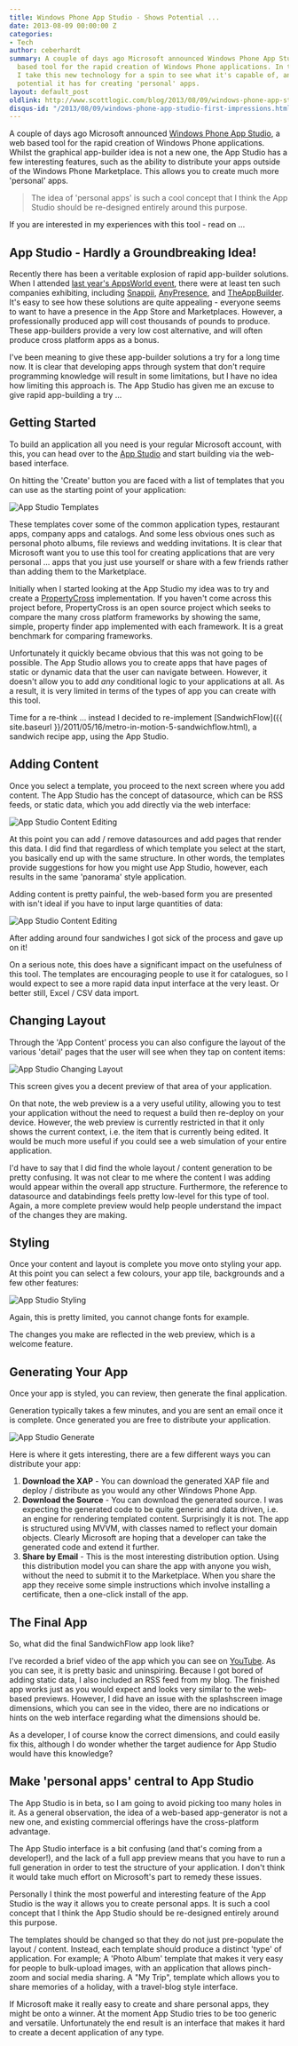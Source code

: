 ```yaml
---
title: Windows Phone App Studio - Shows Potential ...
date: 2013-08-09 00:00:00 Z
categories:
- Tech
author: ceberhardt
summary: A couple of days ago Microsoft announced Windows Phone App Studio, a web
  based tool for the rapid creation of Windows Phone applications. In this blog post
  I take this new technology for a spin to see what it's capable of, and the interesting
  potential it has for creating 'personal' apps.
layout: default_post
oldlink: http://www.scottlogic.com/blog/2013/08/09/windows-phone-app-studio-first-impressions.html
disqus-id: "/2013/08/09/windows-phone-app-studio-first-impressions.html"
---
```


A couple of days ago Microsoft announced [Windows Phone App Studio](http://blogs.windows.com/windows_phone/b/wpdev/archive/2013/08/06/making-it-easier-to-get-started-with-windows-phone-app-studio-beta-simplified-phone-registration-support-options-amp-more-payout-markets.aspx), a web based tool for the rapid creation of Windows Phone applications. Whilst the graphical app-builder idea is not a new one, the App Studio has a few interesting features, such as the ability to distribute your apps outside of the Windows Phone Marketplace. This allows you to create much more 'personal' apps.

> The idea of 'personal apps' is such a cool concept that I think the App Studio should be re-designed entirely around this purpose.

If you are interested in my experiences with this tool - read on ...

## App Studio - Hardly a Groundbreaking Idea!

Recently there has been a veritable explosion of rapid app-builder solutions. When I attended [last year's AppsWorld event](http://www.shinobicontrols.com/blog/posts/2012/10/08/shinobicontrols-and-the-apps-world-experience/), there were at least ten such companies exhibiting, including [Snappii](https://www.snappii.com/search.aspx), [AnyPresence](http://www.anypresence.com/), and [TheAppBuilder](https://www.theappbuilder.com/). It's easy to see how these solutions are quite appealing - everyone seems to want to have a presence in the App Store and Marketplaces. However, a professionally produced app will cost thousands of pounds to produce. These app-builders provide a very low cost alternative, and will often produce cross platform apps as a bonus.

I've been meaning to give these app-builder solutions a try for a long time now. It is clear that developing apps through system that don't require programming knowledge will result in some limitations, but I have no idea how limiting this approach is. The App Studio has given me an excuse to give rapid app-building a try ...

## Getting Started

To build an application all you need is your regular Microsoft account, with this, you can head over to the [App Studio](http://apps.windowsstore.com/Home/StartBuilding) and start building via the web-based interface.

On hitting the 'Create' button you are faced with a list of templates that you can use as the starting point of your application:

<img src="{{ site.baseurl }}/ceberhardt/assets/AppStudioTemplate.png" alt="App Studio Templates"/>

These templates cover some of the common application types, restaurant apps, company apps and catalogs. And some less obvious ones such as personal photo albums, file reviews and wedding invitations. It is clear that Microsoft want you to use this tool for creating applications that are very personal ... apps that you just use yourself or share with a few friends rather than adding them to the Marketplace.

Initially when I started looking at the App Studio my idea was to try and create a [PropertyCross](http://propertycross.com/) implementation. If you haven't come across this project before, PropertyCross is an open source project which seeks to compare the many cross platform frameworks by showing the same, simple, property finder app implemented with each framework. It is a great benchmark for comparing frameworks.

Unfortunately it quickly became obvious that this was not going to be possible. The App Studio allows you to create apps that have pages of static or dynamic data that the user can navigate between. However, it doesn't allow you to add *any* conditional logic to your applications at all. As a result, it is very limited in terms of the types of app you can create with this tool.

Time for a re-think ... instead I decided to re-implement [SandwichFlow]({{ site.baseurl }}/2011/05/16/metro-in-motion-5-sandwichflow.html), a sandwich recipe app, using the App Studio.

## Adding Content

Once you select a template, you proceed to the next screen where you add content. The App Studio has the concept of datasource, which can be RSS feeds, or static data, which you add directly via the web interface:

<img src="{{ site.baseurl }}/ceberhardt/assets/SandwichFlowContent.png" alt="App Studio Content Editing"/>

At this point you can add / remove datasources and add pages that render this data. I did find that regardless of which template you select at the start, you basically end up with the same structure. In other words, the templates provide suggestions for how you might use App Studio, however, each results in the same 'panorama' style application.

Adding content is pretty painful, the web-based form you are presented with isn't ideal if you have to input large quantities of data:

<img src="{{ site.baseurl }}/ceberhardt/assets/AppStudioAddData.png" alt="App Studio Content Editing"/>

After adding around four sandwiches I got sick of the process and gave up on it!

On a serious note, this does have a significant impact on the usefulness of this tool. The templates are encouraging people to use it for catalogues, so I would expect to see a more rapid data input interface at the very least. Or better still, Excel / CSV data import.

## Changing Layout

Through the 'App Content' process you can also configure the layout of the various 'detail' pages that the user will see when they tap on content items:

<img src="{{ site.baseurl }}/ceberhardt/assets/AppStudioLayout.png" alt="App Studio Changing Layout"/>

This screen gives you a decent preview of that area of your application.

On that note, the web preview is a a very useful utility, allowing you to test your application without the need to request a build then re-deploy on your device. However, the web preview is currently restricted in that it only shows the current context, i.e. the item that is currently being edited. It would be much more useful if you could see a web simulation of your entire application.

I'd have to say that I did find the whole layout / content generation to be pretty confusing. It was not clear to me where the content I was adding would appear within the overall app structure. Furthermore, the reference to datasource and databindings feels pretty low-level for this type of tool. Again, a more complete preview would help people understand the impact of the changes they are making.

## Styling

Once your content and layout is complete you move onto styling your app. At this point you can select a few colours, your app tile, backgrounds and a few other features:

<img src="{{ site.baseurl }}/ceberhardt/assets/AppStudioStyle.png" alt="App Studio Styling"/>

Again, this is pretty limited, you cannot change fonts for example.

The changes you make are reflected in the web preview, which is a welcome feature.

## Generating Your App

Once your app is styled, you can review, then generate the final application.

Generation typically takes a few minutes, and you are sent an email once it is complete. Once generated you are free to distribute your application.

<img src="{{ site.baseurl }}/ceberhardt/assets/AppStudioGenerate.png" alt="App Studio Generate"/>

Here is where it gets interesting, there are a few different ways you can distribute your app:

1. **Download the XAP** - You can download the generated XAP file and deploy / distribute as you would any other Windows Phone App.
2. **Download the Source** - You can download the generated source. I was expecting the generated code to be quite generic and data driven, i.e. an engine for rendering templated content. Surprisingly it is not. The app is structured using MVVM, with classes named to reflect your domain objects. Clearly Microsoft are hoping that a developer can take the generated code and extend it further.  
3. **Share by Email** - This is the most interesting distribution option. Using this distribution model you can share the app with anyone you wish, without the need to submit it to the Marketplace. When you share the app they receive some simple instructions which involve installing a certificate, then a one-click install of the app.

## The Final App

So, what did the final SandwichFlow app look like?

I've recorded a brief video of the app which you can see on [YouTube](https://www.youtube.com/watch?v=nZMGrKI91ck). As you can see, it is pretty basic and uninspiring. Because I got bored of adding static data, I also included an RSS feed from my blog. The finished app works just as you would expect and looks very similar to the web-based previews. However, I did have an issue with the splashscreen image dimensions, which you can see in the video, there are no indications or hints on the web interface regarding what the dimensions should be.

As a developer, I of course know the correct dimensions, and could easily fix this, although I do wonder whether the target audience for App Studio would have this knowledge?

## Make 'personal apps' central to App Studio

The App Studio is in beta, so I am going to avoid picking too many holes in it. As a general observation, the idea of a web-based app-generator is not a new one, and existing commercial offerings have the cross-platform advantage.

The App Studio interface is a bit confusing (and that's coming from a developer!), and the lack of a full app preview means that you have to run a full generation in order to test the structure of your application. I don't think it would take much effort on Microsoft's part to remedy these issues.

Personally I think the most powerful and interesting feature of the App Studio is the way it allows you to create personal apps. It is such a cool concept that I think the App Studio should be re-designed entirely around this purpose.

The templates should be changed so that they do not just pre-populate the layout / content. Instead, each template should produce a distinct 'type' of application. For example; A 'Photo Album' template that makes it very easy for people to bulk-upload images, with an application that allows pinch-zoom and social media sharing. A "My Trip", template which allows you to share memories of a holiday, with a travel-blog style interface.

If Microsoft make it really easy to create and share personal apps, they might be onto a winner. At the moment App Studio tries to be too generic and versatile. Unfortunately the end result is an interface that makes it hard to create a decent application of any type.
